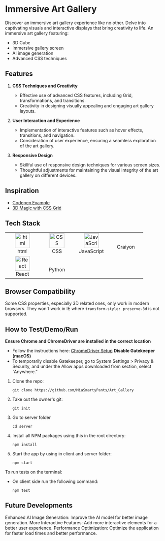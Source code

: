 # Immersive Art Gallery
Discover an immersive art gallery experience like no other. Delve into captivating visuals and interactive displays that bring creativity to life.
An immersive art gallery featuring:
- 3D Cube
- Immersive gallery screen
- AI image generation
- Advanced CSS techniques

## Features
1. **CSS Techniques and Creativity**
   - Effective use of advanced CSS features, including Grid, transformations, and transitions.
   - Creativity in designing visually appealing and engaging art gallery layouts.

2. **User Interaction and Experience**
   - Implementation of interactive features such as hover effects, transitions, and navigation.
   - Consideration of user experience, ensuring a seamless exploration of the art gallery.

3. **Responsive Design**
   - Skillful use of responsive design techniques for various screen sizes.
   - Thoughtful adjustments for maintaining the visual integrity of the art gallery on different devices.

## Inspiration
- [Codepen Example](https://codepen.io/ivorjetski/pen/JjYOvvP)
- [3D Magic with CSS Grid](https://blog.openreplay.com/transform-your-website--create-3d-magic-with-css-grid/)

## Tech Stack

<table align="center">
  <tr>
    <td align="center" width="96">
        <img src="https://user-images.githubusercontent.com/74997368/168923681-ece848fc-5700-430b-957f-e8de784e9847.png" width="48" height="48" alt="html" />
      <br>html
    </td>
    <td align="center" width="96">
        <img src="https://user-images.githubusercontent.com/74997368/168924521-589f95da-069a-496a-bcc1-ee6dd132ff12.png" width="48" height="48" alt="CSS" />
      <br>CSS
    </td>
    <td align="center" width="96">
        <img src="https://user-images.githubusercontent.com/74997368/168977094-6a5073a2-2f48-4f5a-ae0e-ed1421a678c6.png" width="48" height="48" alt="JavaScript" />
      <br>JavaScript
    </td>
    <td align="center" width="96">
      <br>Craiyon
    </td>
    </tr>
  <tr>
    <td align="center" width="96">
        <img src="https://user-images.githubusercontent.com/74997368/168979311-4a486cad-32c8-46f4-a5da-912fdc51b2d6.png" width="48" height="48" alt="React" />
      <br>React
    </td>
    <td align="center" width="96">
      <br>Python
    </td>
  </tr>
</table>

## Browser Compatibility
Some CSS properties, especially 3D related ones, only work in modern browsers. They won't work in IE where `transform-style: preserve-3d` is not supported.

## How to Test/Demo/Run
**Ensure Chrome and ChromeDriver are installed in the correct location**
   - Follow the instructions here: [ChromeDriver Setup](https://github.com/SeleniumHQ/selenium/wiki/ChromeDriver/01fde32d0ed245141e24151f83b7c2db31d596a4)
 **Disable Gatekeeper (macOS)**
   - To temporarily disable Gatekeeper, go to System Settings > Privacy & Security, and under the Allow apps downloaded from section, select “Anywhere.”

1. Clone the repo: 
   ```
   git clone https://github.com/MiaSmartyPants/Art_Gallery
   ```
2. Take out the owner's git:
    ```
    git init
    ```

3. Go to server folder 
    ```
    cd server
    ```

4. Install all NPM packages using this in the root directory:
    ```
    npm install
    ```
5. Start the app by using in client and server folder:    
    ```
    npm start
    ```
To run tests on the terminal:
* On client side run the following command:
    ```
    npm test
    ```

## Future Developments
Enhanced AI Image Generation: Improve the AI model for better image generation.
More Interactive Features: Add more interactive elements for a better user experience.
Performance Optimization: Optimize the application for faster load times and better performance.
